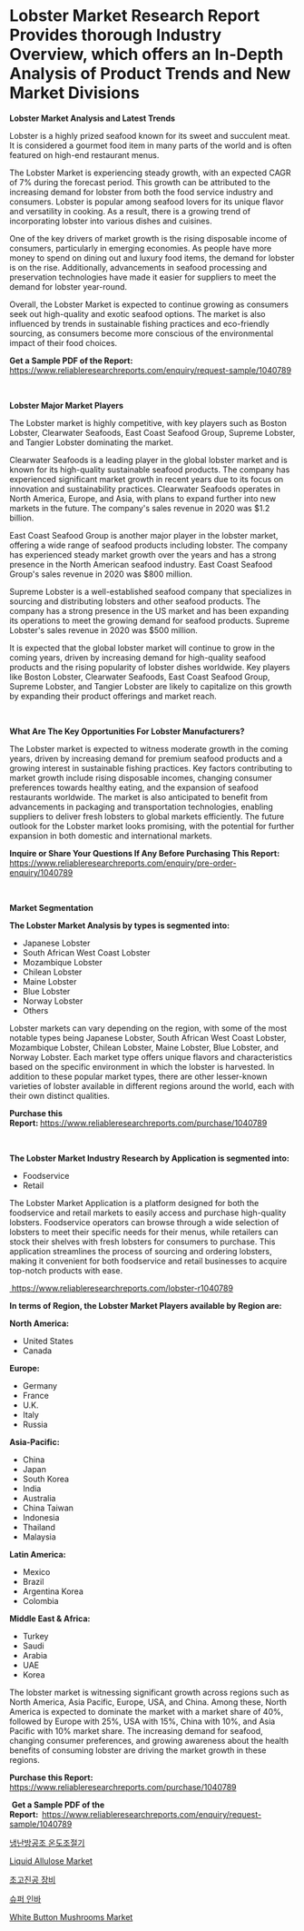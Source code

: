 <p><h1>Lobster Market Research Report Provides thorough Industry Overview, which offers an In-Depth Analysis of Product Trends and New Market Divisions</h1></p><p><strong>Lobster Market Analysis and Latest Trends</strong></p>
<p><p>Lobster is a highly prized seafood known for its sweet and succulent meat. It is considered a gourmet food item in many parts of the world and is often featured on high-end restaurant menus.</p><p>The Lobster Market is experiencing steady growth, with an expected CAGR of 7% during the forecast period. This growth can be attributed to the increasing demand for lobster from both the food service industry and consumers. Lobster is popular among seafood lovers for its unique flavor and versatility in cooking. As a result, there is a growing trend of incorporating lobster into various dishes and cuisines.</p><p>One of the key drivers of market growth is the rising disposable income of consumers, particularly in emerging economies. As people have more money to spend on dining out and luxury food items, the demand for lobster is on the rise. Additionally, advancements in seafood processing and preservation technologies have made it easier for suppliers to meet the demand for lobster year-round.</p><p>Overall, the Lobster Market is expected to continue growing as consumers seek out high-quality and exotic seafood options. The market is also influenced by trends in sustainable fishing practices and eco-friendly sourcing, as consumers become more conscious of the environmental impact of their food choices.</p></p>
<p><strong>Get a Sample PDF of the Report:&nbsp;</strong> <a href="https://www.reliableresearchreports.com/enquiry/request-sample/1040789">https://www.reliableresearchreports.com/enquiry/request-sample/1040789</a></p>
<p>&nbsp;</p>
<p><strong>Lobster Major Market Players</strong></p>
<p><p>The Lobster market is highly competitive, with key players such as Boston Lobster, Clearwater Seafoods, East Coast Seafood Group, Supreme Lobster, and Tangier Lobster dominating the market. </p><p>Clearwater Seafoods is a leading player in the global lobster market and is known for its high-quality sustainable seafood products. The company has experienced significant market growth in recent years due to its focus on innovation and sustainability practices. Clearwater Seafoods operates in North America, Europe, and Asia, with plans to expand further into new markets in the future. The company's sales revenue in 2020 was $1.2 billion.</p><p>East Coast Seafood Group is another major player in the lobster market, offering a wide range of seafood products including lobster. The company has experienced steady market growth over the years and has a strong presence in the North American seafood industry. East Coast Seafood Group's sales revenue in 2020 was $800 million.</p><p>Supreme Lobster is a well-established seafood company that specializes in sourcing and distributing lobsters and other seafood products. The company has a strong presence in the US market and has been expanding its operations to meet the growing demand for seafood products. Supreme Lobster's sales revenue in 2020 was $500 million.</p><p>It is expected that the global lobster market will continue to grow in the coming years, driven by increasing demand for high-quality seafood products and the rising popularity of lobster dishes worldwide. Key players like Boston Lobster, Clearwater Seafoods, East Coast Seafood Group, Supreme Lobster, and Tangier Lobster are likely to capitalize on this growth by expanding their product offerings and market reach.</p></p>
<p>&nbsp;</p>
<p><strong>What Are The Key Opportunities For Lobster Manufacturers?</strong></p>
<p><p>The Lobster market is expected to witness moderate growth in the coming years, driven by increasing demand for premium seafood products and a growing interest in sustainable fishing practices. Key factors contributing to market growth include rising disposable incomes, changing consumer preferences towards healthy eating, and the expansion of seafood restaurants worldwide. The market is also anticipated to benefit from advancements in packaging and transportation technologies, enabling suppliers to deliver fresh lobsters to global markets efficiently. The future outlook for the Lobster market looks promising, with the potential for further expansion in both domestic and international markets.</p></p>
<p><strong>Inquire or Share Your Questions If Any Before Purchasing This Report:</strong> <a href="https://www.reliableresearchreports.com/enquiry/pre-order-enquiry/1040789">https://www.reliableresearchreports.com/enquiry/pre-order-enquiry/1040789</a></p>
<p>&nbsp;</p>
<p><strong>Market Segmentation</strong></p>
<p><strong>The Lobster Market Analysis by types is segmented into:</strong></p>
<p><ul><li>Japanese Lobster</li><li>South African West Coast Lobster</li><li>Mozambique Lobster</li><li>Chilean Lobster</li><li>Maine Lobster</li><li>Blue Lobster</li><li>Norway Lobster</li><li>Others</li></ul></p>
<p><p>Lobster markets can vary depending on the region, with some of the most notable types being Japanese Lobster, South African West Coast Lobster, Mozambique Lobster, Chilean Lobster, Maine Lobster, Blue Lobster, and Norway Lobster. Each market type offers unique flavors and characteristics based on the specific environment in which the lobster is harvested. In addition to these popular market types, there are other lesser-known varieties of lobster available in different regions around the world, each with their own distinct qualities.</p></p>
<p><strong>Purchase this Report:&nbsp;</strong><a href="https://www.reliableresearchreports.com/purchase/1040789">https://www.reliableresearchreports.com/purchase/1040789</a></p>
<p>&nbsp;</p>
<p><strong>The Lobster Market Industry Research by Application is segmented into:</strong></p>
<p><ul><li>Foodservice</li><li>Retail</li></ul></p>
<p><p>The Lobster Market Application is a platform designed for both the foodservice and retail markets to easily access and purchase high-quality lobsters. Foodservice operators can browse through a wide selection of lobsters to meet their specific needs for their menus, while retailers can stock their shelves with fresh lobsters for consumers to purchase. This application streamlines the process of sourcing and ordering lobsters, making it convenient for both foodservice and retail businesses to acquire top-notch products with ease.</p></p>
<p><a href="https://www.reliableresearchreports.com/lobster-r1040789">&nbsp;https://www.reliableresearchreports.com/lobster-r1040789</a></p>
<p><strong>In terms of Region, the Lobster Market Players available by Region are:</strong></p>
<p>
    <p> <strong> North America: </strong>
        <ul>
            <li>United States</li>
            <li>Canada</li>
        </ul>
        </p> 
    <p> <strong> Europe: </strong>
        <ul>
            <li>Germany</li>
            <li>France</li>
            <li>U.K.</li>
            <li>Italy</li>
            <li>Russia</li>
        </ul>
        </p> 
    <p> <strong> Asia-Pacific: </strong>
        <ul>
            <li>China</li>
            <li>Japan</li>
            <li>South Korea</li>
            <li>India</li>
            <li>Australia</li>
            <li>China Taiwan</li>
            <li>Indonesia</li>
            <li>Thailand</li>
            <li>Malaysia</li>
        </ul>
        </p> 
    <p> <strong> Latin America: </strong>
        <ul>
            <li>Mexico</li>
            <li>Brazil</li>
            <li>Argentina Korea</li>
            <li>Colombia</li>
        </ul>
        </p> 
    <p> <strong> Middle East & Africa: </strong>
        <ul>
            <li>Turkey</li>
            <li>Saudi</li>
            <li>Arabia</li>
            <li>UAE</li>
            <li>Korea</li>
        </ul>
    </p>
    </p>
<p><p>The lobster market is witnessing significant growth across regions such as North America, Asia Pacific, Europe, USA, and China. Among these, North America is expected to dominate the market with a market share of 40%, followed by Europe with 25%, USA with 15%, China with 10%, and Asia Pacific with 10% market share. The increasing demand for seafood, changing consumer preferences, and growing awareness about the health benefits of consuming lobster are driving the market growth in these regions.</p></p>
<p><strong>Purchase this Report: </strong><a href="https://www.reliableresearchreports.com/purchase/1040789">https://www.reliableresearchreports.com/purchase/1040789</a></p>
<p>&nbsp;<strong>Get a Sample PDF of the Report:&nbsp;&nbsp;</strong><a href="https://www.reliableresearchreports.com/enquiry/request-sample/1040789">https://www.reliableresearchreports.com/enquiry/request-sample/1040789</a></p>
<p><strong></strong></p>
<p><p><a href="https://github.com/laholand/Market-Research-Report-List-3/blob/main/444749416361.md">냉난방공조 온도조절기</a></p><p><a href="https://github.com/wwwkeltoum/Market-Research-Report-List-2/blob/main/liquid-allulose-market.md">Liquid Allulose Market</a></p><p><a href="https://github.com/KellyLyncyh543964/Market-Research-Report-List-1/blob/main/372900716360.md">초고진공 장비</a></p><p><a href="https://medium.com/@anvil67678789/%EC%88%98%ED%8D%BC-%EC%9D%B8%EB%B0%94-%EB%A7%88%EC%BC%93-%EB%B6%84%EC%84%9D-%EA%B8%80%EB%A1%9C%EB%B2%8C-%EC%82%B0%EC%97%85-%EC%A0%84%EB%A7%9D%EA%B3%BC-%EC%98%88%EC%B8%A1-2024%EB%85%84%EB%B6%80%ED%84%B0-2031%EB%85%84-8eb0ee9e81e4">슈퍼 인바</a></p><p><a href="https://github.com/joannesouthgate/Market-Research-Report-List-2/blob/main/white-button-mushrooms-market.md">White Button Mushrooms Market</a></p></p>